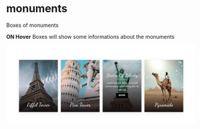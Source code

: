 # monuments
Boxes of monuments

**ON Hover** Boxes will show some informations about the monuments

![logo](result.png)
